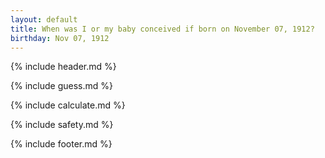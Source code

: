 ```yaml
---
layout: default
title: When was I or my baby conceived if born on November 07, 1912?
birthday: Nov 07, 1912
---
```


{% include header.md %}

{% include guess.md %}

{% include calculate.md %}

{% include safety.md %}

{% include footer.md %}



